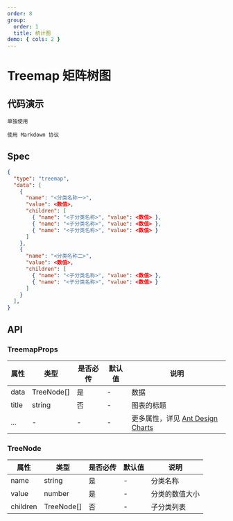 ```yaml
---
order: 8
group:
  order: 1
  title: 统计图
demo: { cols: 2 }
---
```


# Treemap 矩阵树图

## 代码演示

<code src="./demos/common">单独使用</code>

<code src="./demos/markdown">使用 Markdown 协议</code>

## Spec

```json
{
  "type": "treemap",
  "data": [
    {
      "name": "<分类名称一>",
      "value": <数值>,
      "children": [
        { "name": "<子分类名称>", "value": <数值> },
        { "name": "<子分类名称>", "value": <数值> },
        { "name": "<子分类名称>", "value": <数值> }
      ]
    },
    {
      "name": "<分类名称二>",
      "value": <数值>,
      "children": [
        { "name": "<子分类名称>", "value": <数值> },
        { "name": "<子分类名称>", "value": <数值> }
      ]
    }
  ],
}
```

## API

### TreemapProps

| 属性  | 类型       | 是否必传 | 默认值 | 说明                                                                                               |
| ----- | ---------- | -------- | ------ | -------------------------------------------------------------------------------------------------- |
| data  | TreeNode[] | 是       | -      | 数据                                                                                               |
| title | string     | 否       | -      | 图表的标题                                                                                         |
| ...   | -          | -        | -      | 更多属性，详见 [Ant Design Charts ](https://ant-design-charts.antgroup.com/options/plots/overview) |

### TreeNode

| 属性     | 类型       | 是否必传 | 默认值 | 说明           |
| -------- | ---------- | -------- | ------ | -------------- |
| name     | string     | 是       | -      | 分类名称       |
| value    | number     | 是       | -      | 分类的数值大小 |
| children | TreeNode[] | 否       | -      | 子分类列表     |
